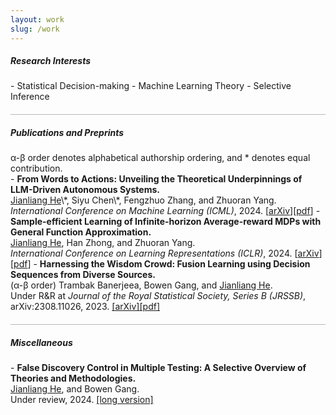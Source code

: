 ```yaml
---
layout: work
slug: /work
---
```

<h5> Research Interests</h5>
- Statistical Decision-making
- Machine Learning Theory 
- Selective Inference

<hr style="height:1px;opacity:0.3;color:gray;margin:20px 0px 15px 0px">

<h5> Publications and Preprints</h5>
α-β order denotes alphabetical authorship ordering, and * denotes equal contribution. <br>
- <b>From Words to Actions: Unveiling the Theoretical Underpinnings of LLM-Driven Autonomous Systems.</b><br>
  <u>Jianliang He</u>\*, Siyu Chen\*, Fengzhuo Zhang, and Zhuoran Yang.<br> 
  <i>International Conference on Machine Learning (ICML)</i>, 2024. [<a href="https://arxiv.org/abs/2405.19883">arXiv</a>][<a href="https://arxiv.org/pdf/2405.19883">pdf</a>]
- <b>Sample-efficient Learning of Infinite-horizon Average-reward MDPs with General Function Approximation.</b><br>
  <u>Jianliang He</u>, Han Zhong, and Zhuoran Yang.<br>
  <i>International Conference on Learning Representations (ICLR)</i>, 2024. [<a href="https://arxiv.org/abs/2404.12648">arXiv</a>][<a href="https://arxiv.org/pdf/2404.12648">pdf</a>]
- <b>Harnessing the Wisdom Crowd: Fusion Learning using Decision Sequences from Diverse Sources.</b><br>
  (α-β order) Trambak Banerjeea, Bowen Gang, and <u>Jianliang He</u>.<br>
  Under R&R at <i>Journal of the Royal Statistical Society, Series B (JRSSB)</i>, arXiv:2308.11026, 2023. <a href="https://arxiv.org/abs/2308.11026">[arXiv]</a><a href="assets/files/IRT_jianliang.pdf">[pdf]</a>

<hr style="height:1px;opacity:0.3;color:gray;margin:20px 0px 15px 0px">

<h5> Miscellaneous</h5>
- <b>False Discovery Control in Multiple Testing: A Selective Overview of Theories and Methodologies.</b><br>
  <u>Jianliang He</u>, and Bowen Gang.<br> 
  Under review, 2024. <a href="assets/files/Selective_overview_MT.pdf">[long version]</a>

